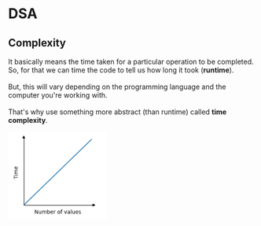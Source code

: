 # DSA

## Complexity

It basically means the time taken for a particular operation to be completed. So, for that we can time the code to tell us how long it took (**runtime**).</br>
</br>
But, this will vary depending on the programming language and the computer you're working with.</br>
</br>
That's why use something more abstract (than runtime) called **time complexity**.

<img src="img/time_complexity.png" alt="example" width="200">